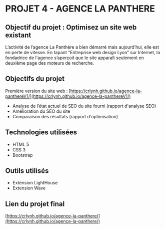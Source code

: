 # PROJET 4 - AGENCE LA PANTHERE

## Objectif du projet : Optimisez un site web existant

L’activité de l’agence La Panthère a bien démarré mais aujourd’hui, elle est en perte de vitesse. 
En tapant “Entreprise web design Lyon” sur Internet, la fondadrice de l'agence s’aperçoit que le site apparaît seulement en 
deuxième page des moteurs de recherche.

## Objectifs du projet 
Première version du site web : [https://crlynh.github.io/agence-la-panthereV1/](https://crlynh.github.io/agence-la-panthereV1/)
* Analyse de l’état actuel de SEO du site fourni (rapport d'analyse SEO)
* Amélioration du SEO du site
* Comparaison des résultats (rapport d'optimisation)

## Technologies utilisées 
* HTML 5 
* CSS 3 
* Bootstrap

## Outils utilisés 
* Extension LightHouse
* Extension Wave 

## Lien du projet final
[https://crlynh.github.io/agence-la-panthere/](https://crlynh.github.io/agence-la-panthere/)
